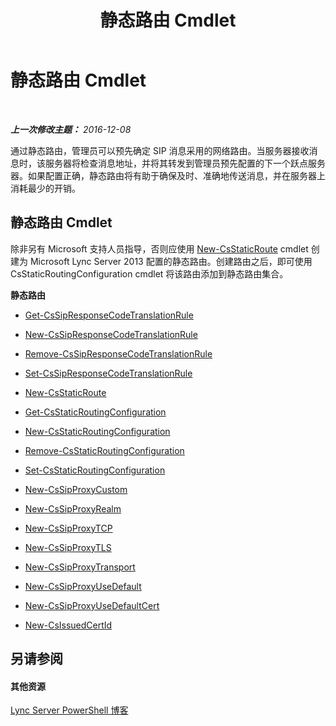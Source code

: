 ﻿---
title: 静态路由 Cmdlet
TOCTitle: 静态路由 Cmdlet
ms:assetid: 71d5e0cd-8412-4383-818a-95b851a4da4b
ms:mtpsurl: https://technet.microsoft.com/zh-cn/library/Gg416492(v=OCS.15)
ms:contentKeyID: 49313222
ms.date: 12/10/2016
mtps_version: v=OCS.15
ms.translationtype: HT
---

# 静态路由 Cmdlet

 

_**上一次修改主题：** 2016-12-08_

通过静态路由，管理员可以预先确定 SIP 消息采用的网络路由。当服务器接收消息时，该服务器将检查消息地址，并将其转发到管理员预先配置的下一个跃点服务器。如果配置正确，静态路由将有助于确保及时、准确地传送消息，并在服务器上消耗最少的开销。

## 静态路由 Cmdlet

除非另有 Microsoft 支持人员指导，否则应使用 [New-CsStaticRoute](new-csstaticroute.md) cmdlet 创建为 Microsoft Lync Server 2013 配置的静态路由。创建路由之后，即可使用 CsStaticRoutingConfiguration cmdlet 将该路由添加到静态路由集合。

**静态路由**

  - [Get-CsSipResponseCodeTranslationRule](get-cssipresponsecodetranslationrule.md)

  - [New-CsSipResponseCodeTranslationRule](new-cssipresponsecodetranslationrule.md)

  - [Remove-CsSipResponseCodeTranslationRule](remove-cssipresponsecodetranslationrule.md)

  - [Set-CsSipResponseCodeTranslationRule](set-cssipresponsecodetranslationrule.md)

  - [New-CsStaticRoute](new-csstaticroute.md)

  - [Get-CsStaticRoutingConfiguration](get-csstaticroutingconfiguration.md)

  - [New-CsStaticRoutingConfiguration](new-csstaticroutingconfiguration.md)

  - [Remove-CsStaticRoutingConfiguration](remove-csstaticroutingconfiguration.md)

  - [Set-CsStaticRoutingConfiguration](set-csstaticroutingconfiguration.md)

  - [New-CsSipProxyCustom](new-cssipproxycustom.md)

  - [New-CsSipProxyRealm](new-cssipproxyrealm.md)

  - [New-CsSipProxyTCP](new-cssipproxytcp.md)

  - [New-CsSipProxyTLS](new-cssipproxytls.md)

  - [New-CsSipProxyTransport](new-cssipproxytransport.md)

  - [New-CsSipProxyUseDefault](new-cssipproxyusedefault.md)

  - [New-CsSipProxyUseDefaultCert](new-cssipproxyusedefaultcert.md)

  - [New-CsIssuedCertId](new-csissuedcertid.md)

## 另请参阅

#### 其他资源

[Lync Server PowerShell 博客](http://go.microsoft.com/fwlink/?linkid=203150%26clcid=0x804)

